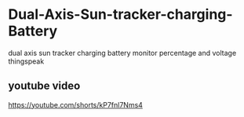 # Dual-Axis-Sun-tracker-charging-Battery
dual axis sun tracker charging battery monitor percentage and voltage thingspeak 
## youtube video
https://youtube.com/shorts/kP7fnl7Nms4

